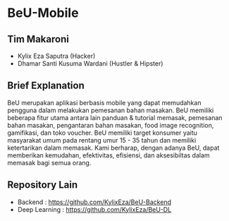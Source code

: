 # BeU-Mobile

## Tim Makaroni
- Kylix Eza Saputra (Hacker)
- Dhamar Santi Kusuma Wardani (Hustler & Hipster)

## Brief Explanation
BeU merupakan aplikasi berbasis mobile yang dapat memudahkan pengguna dalam melakukan pemesanan bahan masakan. 
BeU memiliki beberapa fitur utama antara lain panduan & tutorial memasak, pemesanan bahan masakan, pengantaran bahan masakan, food image recognition, gamifikasi, dan toko voucher.
BeU memiliki target konsumer yaitu masyarakat umum pada rentang umur 15 - 35 tahun dan memiliki ketertarikan dalam memasak.
Kami berharap, dengan adanya BeU, dapat memberikan kemudahan, efektivitas, efisiensi, dan aksesibiltas dalam memasak bagi semua orang.

## Repository Lain
- Backend       : https://github.com/KylixEza/BeU-Backend
- Deep Learning : https://github.com/KylixEza/BeU-DL
